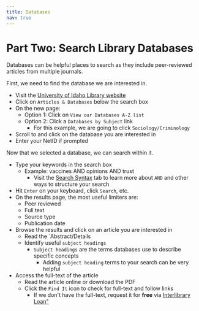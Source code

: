 ```yaml
---
title: Databases
nav: true
---
```

# Part Two: Search Library Databases
Databases can be helpful places to search as they include peer-reviewed articles from multiple journals.

First, we need to find the database we are interested in.
* Visit the <a href="https://www.lib.uidaho.edu/" target="_blank">University of Idaho Library website</a>
* Click on `Articles & Databases` below the search box
* On the new page:
  * Option 1: Click on `View our Databases A-Z list`
  * Option 2: Click a `Databases by Subject` link
    * For this example, we are going to click `Sociology/Criminology`
* Scroll to and click on the database you are interested in
* Enter your NetID if prompted 

Now that we selected a database, we can search within it.
* Type your keywords in the search box
  * Example: vaccines AND opinions AND trust
    * Visit the <a href="https://jylisadoney.github.io/soc-341/4-syntax.html" target="_blank">Search Syntax</a> tab to learn more about `AND` and other ways to structure your search
* Hit `Enter` on your keyboard, click `Search`, etc.
* On the results page, the most useful limiters are:
  * Peer reviewed
  * Full text
  * Source type
  * Publication date
* Browse the results and click on an article you are interested in
  * Read the `Abstract/Details
  * Identify useful `subject headings`
    * `Subject headings` are the terms databases use to describe specific concepts
	  * Adding `subject heading` terms to your search can be very helpful
* Access the full-text of the article
  * Read the article online or download the PDF
  * Click the `Find It` icon to check for full-text and follow links
    * If we don't have the full-text, request it for **free** via <a href ="https://www.lib.uidaho.edu/services/ill/" target="_blank">Interlibrary Loan"